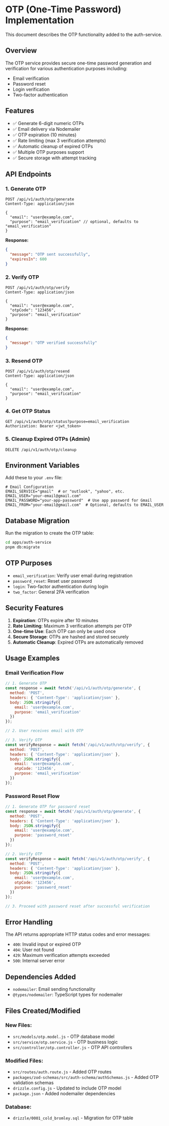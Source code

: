 # OTP (One-Time Password) Implementation

This document describes the OTP functionality added to the auth-service.

## Overview

The OTP service provides secure one-time password generation and verification for various authentication purposes including:
- Email verification
- Password reset
- Login verification
- Two-factor authentication

## Features

- ✅ Generate 6-digit numeric OTPs
- ✅ Email delivery via Nodemailer
- ✅ OTP expiration (10 minutes)
- ✅ Rate limiting (max 3 verification attempts)
- ✅ Automatic cleanup of expired OTPs
- ✅ Multiple OTP purposes support
- ✅ Secure storage with attempt tracking

## API Endpoints

### 1. Generate OTP
```
POST /api/v1/auth/otp/generate
Content-Type: application/json

{
  "email": "user@example.com",
  "purpose": "email_verification" // optional, defaults to "email_verification"
}
```

**Response:**
```json
{
  "message": "OTP sent successfully",
  "expiresIn": 600
}
```

### 2. Verify OTP
```
POST /api/v1/auth/otp/verify
Content-Type: application/json

{
  "email": "user@example.com",
  "otpCode": "123456",
  "purpose": "email_verification"
}
```

**Response:**
```json
{
  "message": "OTP verified successfully"
}
```

### 3. Resend OTP
```
POST /api/v1/auth/otp/resend
Content-Type: application/json

{
  "email": "user@example.com",
  "purpose": "email_verification"
}
```

### 4. Get OTP Status
```
GET /api/v1/auth/otp/status?purpose=email_verification
Authorization: Bearer <jwt_token>
```

### 5. Cleanup Expired OTPs (Admin)
```
DELETE /api/v1/auth/otp/cleanup
```

## Environment Variables

Add these to your `.env` file:

```env
# Email Configuration
EMAIL_SERVICE="gmail"  # or "outlook", "yahoo", etc.
EMAIL_USER="your-email@gmail.com"
EMAIL_PASSWORD="your-app-password"  # Use app password for Gmail
EMAIL_FROM="your-email@gmail.com"  # Optional, defaults to EMAIL_USER
```

## Database Migration

Run the migration to create the OTP table:

```bash
cd apps/auth-service
pnpm db:migrate
```

## OTP Purposes

- `email_verification`: Verify user email during registration
- `password_reset`: Reset user password
- `login`: Two-factor authentication during login
- `two_factor`: General 2FA verification

## Security Features

1. **Expiration**: OTPs expire after 10 minutes
2. **Rate Limiting**: Maximum 3 verification attempts per OTP
3. **One-time Use**: Each OTP can only be used once
4. **Secure Storage**: OTPs are hashed and stored securely
5. **Automatic Cleanup**: Expired OTPs are automatically removed

## Usage Examples

### Email Verification Flow
```javascript
// 1. Generate OTP
const response = await fetch('/api/v1/auth/otp/generate', {
  method: 'POST',
  headers: { 'Content-Type': 'application/json' },
  body: JSON.stringify({
    email: 'user@example.com',
    purpose: 'email_verification'
  })
});

// 2. User receives email with OTP

// 3. Verify OTP
const verifyResponse = await fetch('/api/v1/auth/otp/verify', {
  method: 'POST',
  headers: { 'Content-Type': 'application/json' },
  body: JSON.stringify({
    email: 'user@example.com',
    otpCode: '123456',
    purpose: 'email_verification'
  })
});
```

### Password Reset Flow
```javascript
// 1. Generate OTP for password reset
const response = await fetch('/api/v1/auth/otp/generate', {
  method: 'POST',
  headers: { 'Content-Type': 'application/json' },
  body: JSON.stringify({
    email: 'user@example.com',
    purpose: 'password_reset'
  })
});

// 2. Verify OTP
const verifyResponse = await fetch('/api/v1/auth/otp/verify', {
  method: 'POST',
  headers: { 'Content-Type': 'application/json' },
  body: JSON.stringify({
    email: 'user@example.com',
    otpCode: '123456',
    purpose: 'password_reset'
  })
});

// 3. Proceed with password reset after successful verification
```

## Error Handling

The API returns appropriate HTTP status codes and error messages:

- `400`: Invalid input or expired OTP
- `404`: User not found
- `429`: Maximum verification attempts exceeded
- `500`: Internal server error

## Dependencies Added

- `nodemailer`: Email sending functionality
- `@types/nodemailer`: TypeScript types for nodemailer

## Files Created/Modified

### New Files:
- `src/models/otp.model.js` - OTP database model
- `src/service/otp.service.js` - OTP business logic
- `src/controller/otp.controller.js` - OTP API controllers

### Modified Files:
- `src/routes/auth.route.js` - Added OTP routes
- `packages/zod-schemas/src/auth-schema/authSchemas.js` - Added OTP validation schemas
- `drizzle.config.js` - Updated to include OTP model
- `package.json` - Added nodemailer dependencies

### Database:
- `drizzle/0001_cold_bromley.sql` - Migration for OTP table
